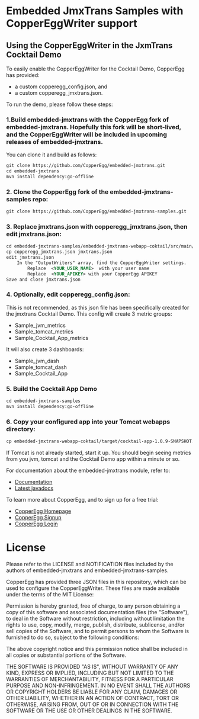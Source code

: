 # Embedded JmxTrans Samples with CopperEggWriter support

## Using the CopperEggWriter in the JxmTrans Cocktail Demo

To easily enable the CopperEggWriter for the Cocktail Demo, CopperEgg has provided:  
 * a custom copperegg_config.json, and   
 * a custom copperegg_jmxtrans.json.  

To run the demo, please follow these steps:

### 1.Build embedded-jmxtrans with the CopperEgg fork of embedded-jmxtrans. Hopefully this fork will be short-lived, and the CopperEggWriter will be included in upcoming releases of embedded-jmxtrans.
  
  You can clone it and build as follows:

```xml
git clone https://github.com/CopperEgg/embedded-jmxtrans.git
cd embedded-jmxtrans
mvn install dependency:go-offline
```

### 2. Clone the CopperEgg fork of the embedded-jmxtrans-samples repo:

```xml
git clone https://github.com/CopperEgg/embedded-jmxtrans-samples.git
```

### 3. Replace jmxtrans.json with copperegg_jmxtrans.json, then edit jmxtrans.json:

```xml
cd embedded-jmxtrans-samples/embedded-jmxtrans-webapp-coktail/src/main/resources
cp copperegg_jmxtrans.json jmxtrans.json
edit jmxtrans.json
    In the "OutputWriters" array, find the CopperEggWriter settings.
        Replace  <YOUR_USER_NAME>  with your user name
        Replace  <YOUR_APIKEY> with your CopperEgg APIKEY
Save and close jmxtrans.json
```

### 4. Optionally, edit copperegg_config.json:

This is not recommended, as this json file has been specifically created for the jmxtrans Cocktail Demo. 
This config will create 3 metric groups:
 * Sample_jvm_metrics  
 * Sample_tomcat_metrics  
 * Sample_Cocktail_App_metrics  

It will also create 3 dashboards:
 * Sample_jvm_dash  
 * Sample_tomcat_dash  
 * Sample_Cocktail_App


### 5. Build the Cocktail App Demo

```xml
cd embedded-jmxtrans-samples
mvn install dependency:go-offline
```
 

### 6. Copy your configured app into your Tomcat webapps directory: 

```xml
cp embedded-jmxtrans-webapp-coktail/target/cocktail-app-1.0.9-SNAPSHOT.war <CATALINA_HOME>/webapps/
```

If Tomcat is not already started, start it up.
You should begin seeing metrics from you jvm, tomcat and the Cocktail Demo app within a minute or so.


For documentation about the embedded-jmxtrans module, refer to:
* [Documentation](https://github.com/jmxtrans/embedded-jmxtrans/wiki)
* [Latest javadocs](http://jmxtrans.github.com/embedded-jmxtrans/apidocs/)

To learn more about CopperEgg, and to sign up for a free trial: 
* [CopperEgg Homepage](http://www.copperegg.com)
* [CopperEgg Signup](https://app.copperegg.com/signup)
* [CopperEgg Login](https://app.copperegg.com/login)


License
==================

Please refer to the LICENSE and NOTIFICATION files included by the authors of embedded-jmxtrans and embedded-jmxtrans-samples.

CopperEgg has provided three JSON files in this repository, which can be used to configure the CopperEggWriter. 
These files are made available under the terms of the MIT License:

Permission is hereby granted, free of charge, to any person obtaining a
copy of this software and associated documentation files (the "Software"),
to deal in the Software without restriction, including without
limitation the rights to use, copy, modify, merge, publish, distribute,
sublicense, and/or sell copies of the Software, and to permit persons
to whom the Software is furnished to do so, subject to the following conditions:

The above copyright notice and this permission notice shall be included
in all copies or substantial portions of the Software.

THE SOFTWARE IS PROVIDED "AS IS", WITHOUT WARRANTY OF ANY KIND, EXPRESS
OR IMPLIED, INCLUDING BUT NOT LIMITED TO THE WARRANTIES OF MERCHANTABILITY,
FITNESS FOR A PARTICULAR PURPOSE AND NON-INFRINGEMENT. IN NO EVENT SHALL
THE AUTHORS OR COPYRIGHT HOLDERS BE LIABLE FOR ANY CLAIM, DAMAGES OR
OTHER LIABILITY, WHETHER IN AN ACTION OF CONTRACT, TORT OR OTHERWISE,
ARISING FROM, OUT OF OR IN CONNECTION WITH THE SOFTWARE OR THE USE OR
OTHER DEALINGS IN THE SOFTWARE.






